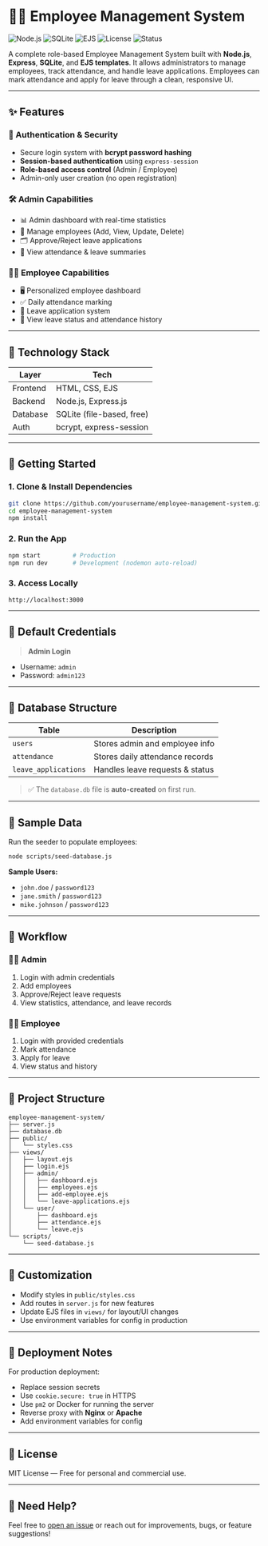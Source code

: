 
# 👩‍💼 Employee Management System

![Node.js](https://img.shields.io/badge/Node.js-Express-green) 
![SQLite](https://img.shields.io/badge/Database-SQLite-lightblue)
![EJS](https://img.shields.io/badge/View-EJS-blueviolet)
![License](https://img.shields.io/badge/License-MIT-green)
![Status](https://img.shields.io/badge/Status-Complete-brightgreen)

A complete role-based Employee Management System built with **Node.js**, **Express**, **SQLite**, and **EJS templates**. It allows administrators to manage employees, track attendance, and handle leave applications. Employees can mark attendance and apply for leave through a clean, responsive UI.

---

## ✨ Features

### 🔐 Authentication & Security
- Secure login system with **bcrypt password hashing**
- **Session-based authentication** using `express-session`
- **Role-based access control** (Admin / Employee)
- Admin-only user creation (no open registration)

### 🛠️ Admin Capabilities
- 📊 Admin dashboard with real-time statistics
- 👥 Manage employees (Add, View, Update, Delete)
- 🗂 Approve/Reject leave applications
- 🧾 View attendance & leave summaries

### 👨‍💼 Employee Capabilities
- 🖥 Personalized employee dashboard
- ✅ Daily attendance marking
- 📝 Leave application system
- 📅 View leave status and attendance history

---

## 🧰 Technology Stack

| Layer       | Tech                              |
|-------------|-----------------------------------|
| Frontend    | HTML, CSS, EJS                    |
| Backend     | Node.js, Express.js               |
| Database    | SQLite (file-based, free)         |
| Auth        | bcrypt, express-session           |

---

## 🚀 Getting Started

### 1. Clone & Install Dependencies

```bash
git clone https://github.com/yourusername/employee-management-system.git
cd employee-management-system
npm install
```

### 2. Run the App

```bash
npm start         # Production
npm run dev       # Development (nodemon auto-reload)
```

### 3. Access Locally

```text
http://localhost:3000
```

---

## 🔑 Default Credentials

> **Admin Login**
- Username: `admin`
- Password: `admin123`

---

## 🧱 Database Structure

| Table             | Description                         |
|------------------|-------------------------------------|
| `users`          | Stores admin and employee info      |
| `attendance`     | Stores daily attendance records     |
| `leave_applications` | Handles leave requests & status |

> ✅ The `database.db` file is **auto-created** on first run.

---

## 🌱 Sample Data

Run the seeder to populate employees:

```bash
node scripts/seed-database.js
```

**Sample Users:**
- `john.doe` / `password123`
- `jane.smith` / `password123`
- `mike.johnson` / `password123`

---

## 🧭 Workflow

### 👨‍💼 Admin
1. Login with admin credentials
2. Add employees
3. Approve/Reject leave requests
4. View statistics, attendance, and leave records

### 👩‍💼 Employee
1. Login with provided credentials
2. Mark attendance
3. Apply for leave
4. View status and history

---

## 📁 Project Structure

```
employee-management-system/
├── server.js
├── database.db
├── public/
│   └── styles.css
├── views/
│   ├── layout.ejs
│   ├── login.ejs
│   ├── admin/
│   │   ├── dashboard.ejs
│   │   ├── employees.ejs
│   │   ├── add-employee.ejs
│   │   └── leave-applications.ejs
│   └── user/
│       ├── dashboard.ejs
│       ├── attendance.ejs
│       └── leave.ejs
└── scripts/
    └── seed-database.js
```

---

## 🎨 Customization

- Modify styles in `public/styles.css`
- Add routes in `server.js` for new features
- Update EJS files in `views/` for layout/UI changes
- Use environment variables for config in production

---

## 🚢 Deployment Notes

For production deployment:
- Replace session secrets
- Use `cookie.secure: true` in HTTPS
- Use `pm2` or Docker for running the server
- Reverse proxy with **Nginx** or **Apache**
- Add environment variables for config

---

## 📜 License

MIT License — Free for personal and commercial use.

---

## 🙋 Need Help?

Feel free to [open an issue](https://github.com/yourusername/employee-management-system/issues) or reach out for improvements, bugs, or feature suggestions!
